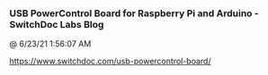 ﻿

### USB PowerControl Board for Raspberry Pi and Arduino - SwitchDoc Labs Blog
@ 6/23/21 1:56:07 AM

https://www.switchdoc.com/usb-powercontrol-board/

